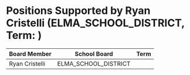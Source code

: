 # Positions Supported by Ryan Cristelli (ELMA_SCHOOL_DISTRICT, Term: )

| Board Member | School Board | Term |
|--------------|--------------|------|
| Ryan Cristelli | ELMA_SCHOOL_DISTRICT |  |


